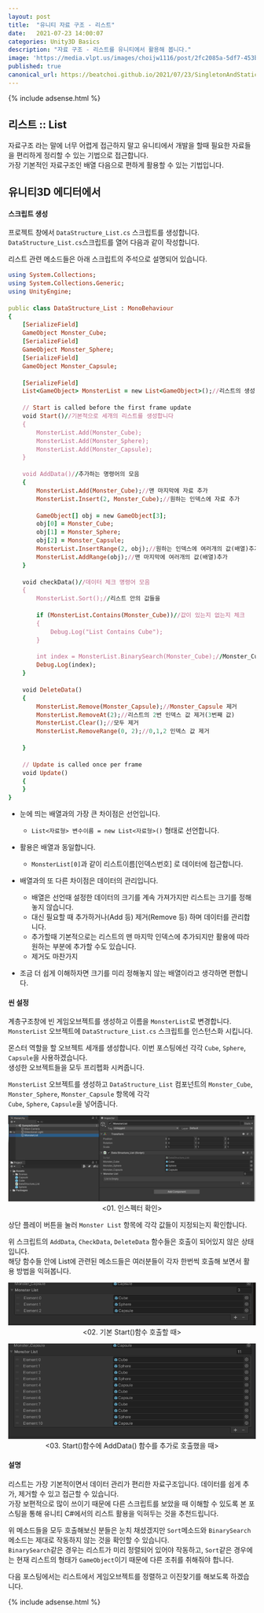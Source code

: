 ```yaml
---
layout: post
title:  "유니티 자료 구조 - 리스트"
date:   2021-07-23 14:00:07
categories: Unity3D Basics
description: "자료 구조 - 리스트를 유니티에서 활용해 봅니다."
image: 'https://media.vlpt.us/images/choijw1116/post/2fc2085a-5df7-453b-aace-4386f1131fb0/data-structure.jpeg'
published: true
canonical_url: https://beatchoi.github.io/2021/07/23/SingletonAndStatic/
---
```

  
  
  {% include adsense.html %}
  
  
## 리스트 :: List  
자료구조 라는 말에 너무 어렵게 접근하지 말고 유니티에서 개발을 할때 필요한 자료들을 편리하게 정리할 수 있는 기법으로 접근합니다.  
가장 기본적인 자료구조인 배열 다음으로 편하게 활용할 수 있는 기법입니다.  
  
## 유니티3D 에디터에서  
#### 스크립트 생성  
프로젝트 창에서 `DataStructure_List.cs` 스크립트를 생성합니다.  
`DataStructure_List.cs`스크립트를 열어 다음과 같이 작성합니다.  
  
리스트 관련 메소드들은 아래 스크립트의 주석으로 설명되어 있습니다.  

```ruby
using System.Collections;
using System.Collections.Generic;
using UnityEngine;

public class DataStructure_List : MonoBehaviour
{
    [SerializeField]
    GameObject Monster_Cube;
    [SerializeField]
    GameObject Monster_Sphere;
    [SerializeField]
    GameObject Monster_Capsule;

    [SerializeField]
    List<GameObject> MonsterList = new List<GameObject>();//리스트의 생성

    // Start is called before the first frame update
    void Start()//기본적으로 세개의 리스트를 생성합니다
    {
        MonsterList.Add(Monster_Cube);
        MonsterList.Add(Monster_Sphere);
        MonsterList.Add(Monster_Capsule);
    }

    void AddData()//추가하는 명령어의 모음
    {
        MonsterList.Add(Monster_Cube);//맨 마지막에 자료 추가
        MonsterList.Insert(2, Monster_Cube);//원하는 인덱스에 자료 추가

        GameObject[] obj = new GameObject[3];
        obj[0] = Monster_Cube;
        obj[1] = Monster_Sphere;
        obj[2] = Monster_Capsule;
        MonsterList.InsertRange(2, obj);//원하는 인덱스에 여러개의 값(배열)추가
        MonsterList.AddRange(obj);//맨 마지막에 여러개의 값(배열)추가
    }

    void checkData()//데이터 체크 명령어 모음
    {
        MonsterList.Sort();//리스트 안의 값들을 
    
        if (MonsterList.Contains(Monster_Cube))//값이 있는지 없는지 체크
        {
            Debug.Log("List Contains Cube");
        }

        int index = MonsterList.BinarySearch(Monster_Cube);//Monster_Cube라는 데이터가 어디에 있는지 인덱스 번호로 호출
        Debug.Log(index);
    }

    void DeleteData()
    {
        MonsterList.Remove(Monster_Capsule);//Monster_Capsule 제거
        MonsterList.RemoveAt(2);//리스트의 2번 인덱스 값 제거(3번째 값)
        MonsterList.Clear();//모두 제거
        MonsterList.RemoveRange(0, 2);//0,1,2 인덱스 값 제거

    }
    
    // Update is called once per frame
    void Update()
    {
    }
}
```
  
* 눈에 띄는 배열과의 가장 큰 차이점은 선언입니다.  
  * `List<자료형> 변수이름 = new List<자료형>()` 형태로 선언합니다.   
  
* 활용은 배열과 동일합니다.  
  * `MonsterList[0]`과 같이 리스트이름[인덱스번호] 로 데이터에 접근합니다.  
  
* 배열과의 또 다른 차이점은 데이터의 관리입니다.  
  * 배열은 선언때 설정한 데이터의 크기를 계속 가져가지만 리스트는 크기를 정해놓지 않습니다.  
  * 대신 필요할 때 추가하거나(Add 등) 제거(Remove 등) 하며 데이터를 관리합니다.  
  * 추가할때 기본적으로는 리스트의 맨 마지막 인덱스에 추가되지만 활용에 따라 원하는 부분에 추가할 수도 있습니다.  
  * 제거도 마찬가지
* 조금 더 쉽게 이해하자면 크기를 미리 정해놓지 않는 배열이라고 생각하면 편합니다.  
  
#### 씬 설정
계층구조창에 빈 게임오브젝트를 생성하고 이름을 `MonsterList`로 변경합니다.  
`MonsterList` 오브젝트에 `DataStructure_List.cs` 스크립트를 인스턴스화 시킵니다.  
  
몬스터 역할을 할 오브젝트 세개를 생성합니다. 이번 포스팅에선 각각 `Cube`, `Sphere`, `Capsule`을 사용하겠습니다.  
생성한 오브젝트들을 모두 프리펩화 시켜줍니다.  
  
`MonsterList` 오브젝트를 생성하고 `DataStructure_List` 컴포넌트의 `Monster_Cube`, `Monster_Sphere`, `Monster_Capsule` 항목에 각각  
`Cube`, `Sphere`, `Capsule`을 넣어줍니다.  
  
<p align="center"><img src="/img/UnityBasic/DataStructure/1.PNG"><br/>
<01. 인스펙터 확인></p>
  
  
상단 플레이 버튼을 눌러 `Monster List` 항목에 각각 값들이 지정되는지 확인합니다.  
   
위 스크립트의 `AddData`, `CheckData`, `DeleteData` 함수들은 호출이 되어있지 않은 상태입니다.  
해당 함수들 안에 List에 관련된 메소드들은 여러분들이 각자 한번씩 호출해 보면서 활용 방법을 익혀봅니다.  
  
<p align="center"><img src="/img/UnityBasic/DataStructure/2.PNG"><br/>
<02. 기본 Start()함수 호출할 때></p>
  
<p align="center"><img src="/img/UnityBasic/DataStructure/3.PNG"><br/>
<03. Start()함수에 AddData() 함수를 추가로 호출했을 때></p>
  
#### 설명
리스트는 가장 기본적이면서 데이터 관리가 편리한 자료구조입니다. 데이터를 쉽게 추가, 제거할 수 있고 접근할 수 있습니다.  
가장 보편적으로 많이 쓰이기 때문에 다른 스크립트를 보았을 때 이해할 수 있도록 본 포스팅을 통해 유니티 C#에서의 리스트 활용을 익혀두는 것을 추천드립니다.  
  
위 메소드들을 모두 호출해보신 분들은 눈치 채셨겠지만 `Sort`메소드와 `BinarySearch`메소드는 제대로 작동하지 않는 것을 확인할 수 있습니다.  
`BinarySearch`같은 경우는 리스트가 미리 정렬되어 있어야 작동하고, `Sort`같은 경우에는 현재 리스트의 형태가 `GameObject`이기 때문에 다른 조취를 취해줘야 합니다.  
  
다음 포스팅에서는 리스트에서 게임오브젝트를 정렬하고 이진찾기를 해보도록 하겠습니다.  
  
  
  
  {% include adsense.html %}
  
  


